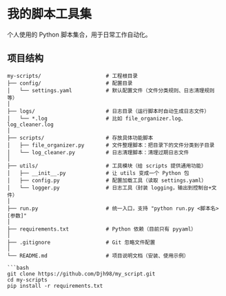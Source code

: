 # 我的脚本工具集

个人使用的 Python 脚本集合，用于日常工作自动化。

## 项目结构

```text
my-scripts/                     # 工程根目录
├── config/                     # 配置目录
│   └── settings.yaml           # 默认配置文件（文件分类规则、日志清理规则等）
│
├── logs/                       # 日志目录（运行脚本时自动生成日志文件）
│   └── *.log                   # 比如 file_organizer.log、log_cleaner.log
│
├── scripts/                    # 存放具体功能脚本
│   ├── file_organizer.py       # 文件整理脚本：把目录下的文件分类到子目录
│   └── log_cleaner.py          # 日志清理脚本：清理过期日志文件
│
├── utils/                      # 工具模块（给 scripts 提供通用功能）
│   ├── __init__.py             # 让 utils 变成一个 Python 包
│   ├── config.py               # 配置加载工具（读取 settings.yaml）
│   └── logger.py               # 日志工具（封装 logging，输出到控制台+文件）
│
├── run.py                      # 统一入口，支持 "python run.py <脚本名> [参数]"
│
├── requirements.txt            # Python 依赖（目前只有 pyyaml）
│
├── .gitignore                  # Git 忽略文件配置
│
└── README.md                   # 项目说明文档（安装、使用示例）

```bash
git clone https://github.com/Djh98/my_script.git
cd my-scripts
pip install -r requirements.txt

